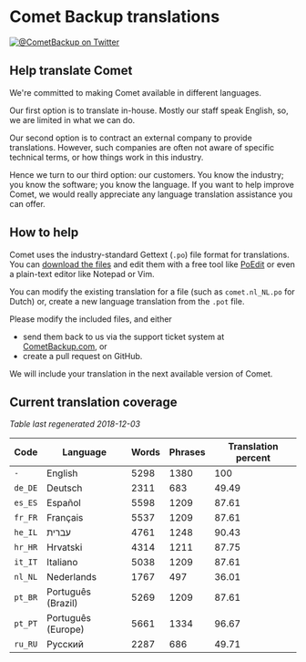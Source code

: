 # Comet Backup translations

[![@CometBackup on Twitter](https://img.shields.io/badge/twitter-%40CometBackup-blue.svg?style=flat)](https://twitter.com/CometBackup)

## Help translate Comet

We're committed to making Comet available in different languages.

Our first option is to translate in-house. Mostly our staff speak English, so, we are limited in what we can do.

Our second option is to contract an external company to provide translations. However, such companies are often not aware of specific technical terms, or how things work in this industry.

Hence we turn to our third option: our customers. You know the industry; you know the software; you know the language. If you want to help improve Comet, we would really appreciate any language translation assistance you can offer.

## How to help

Comet uses the industry-standard Gettext (`.po`) file format for translations. You can [download the files](https://github.com/CometBackup/translations/archive/master.zip) and edit them with a free tool like [PoEdit](https://poedit.net/) or even a plain-text editor like Notepad or Vim.

You can modify the existing translation for a file (such as `comet.nl_NL.po` for Dutch) or, create a new language translation from the `.pot` file.

Please modify the included files, and either 
- send them back to us via the support ticket system at [CometBackup.com](https://cometbackup.com/), or
- create a pull request on GitHub.

We will include your translation in the next available version of Comet.

## Current translation coverage

*Table last regenerated 2018-12-03*

|Code    |Language              |Words   |Phrases |Translation percent
|--------|----------------------|--------|--------|---------
|`-`     |English               |    5298|    1380|     100
|`de_DE` |Deutsch               |    2311|     683|   49.49
|`es_ES` |Español               |    5598|    1209|   87.61
|`fr_FR` |Français              |    5537|    1209|   87.61
|`he_IL` |עברית‬                 |    4761|    1248|   90.43
|`hr_HR` |Hrvatski              |    4314|    1211|   87.75
|`it_IT` |Italiano              |    5038|    1209|   87.61
|`nl_NL` |Nederlands            |    1767|     497|   36.01
|`pt_BR` |Português (Brazil)    |    5269|    1209|   87.61
|`pt_PT` |Português (Europe)    |    5661|    1334|   96.67
|`ru_RU` |Русский               |    2287|     686|   49.71
